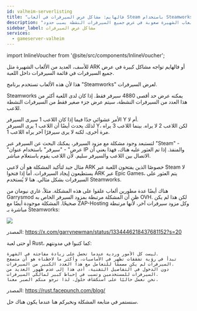 ```yaml
---
id: valheim-serverlisting
title: "فالهايم: مشاكل عرض السيرفرات في ألعاب Steam باستخدام Steamworks"
description: "اكتشف لماذا تواجه الألعاب الشهيرة صعوبة في عرض جميع السيرفرات النشطة بسبب حدود Steamworks وكيف يؤثر هذا على تجربتك في اللعب الجماعي → تعلّم المزيد الآن"
sidebar_label: مشاكل عرض السيرفرات
services:
  - gameserver-valheim
---
```


import InlineVoucher from '@site/src/components/InlineVoucher';

<InlineVoucher />

للأسف، العديد من الألعاب الشهيرة مثل ARK أو فالهايم تواجه مشاكل كبيرة في عرض جميع السيرفرات في قائمة السيرفرات داخل اللعبة.

هذا لأن هذه الألعاب تستخدم برنامج "Steamworks" لعرض السيرفرات.

Steamworks يمكنه عرض حد أقصى 4880 سيرفر فقط. إذا كان لدى اللعبة أكثر من هذا العدد من السيرفرات النشطة، سيتم عرض جزء صغير فقط من السيرفرات النشطة للاعب.

الأمر عشوائي جدًا فيما إذا كان اللاعب 1 سيرى السيرفر Y أم لا.  
لذلك يحدث أيضًا أن اللاعب 1 يرى السيرفر Y، لكن اللاعب 2 لا يراه. بينما اللاعب 3 يراه مرة أخرى، لكنه لا يرى سيرفرًا آخر يراه اللاعب 1.

لتستبعد وجود مشكلة مع مزود السيرفر، يمكنك البحث عن السيرفر عبر "Steam" - "عرض" - "سيرفر" باستخدام عنوان IP والمنفذ. إذا تم العثور عليه هناك، فهذا يعني أن الاتصال بين اللاعب والسيرفر سليم. لأن اللاعب يقوم باستعلام مباشر.

مثال جيد لتأكيد المشكلة هو أن لاعبي ARK خصوصًا الذين يفتحون اللعبة عبر Steam لا يستطيعون إيجاد السيرفرات. أما إذا فتحوا ARK عبر Epic Games، يتم العثور على السيرفرات بشكل مثالي. هنا لا يُستخدم Steamworks.

هناك أيضًا عدة مطورين ألعاب علقوا على هذه المشكلة. مثلاً، غاري نيومان من Garrysmod ظن أن المشكلة مرتبطة بمزود السيرفر الخاص به OVH. لكن هذا لم يكن صحيحًا. المشكلة موجودة أيضًا مع ZAP-Hosting وكل مزود سيرفرات آخر، لأنها مرتبطة مباشرة بـ Steamworks:

![](https://screensaver01.zap-hosting.com/index.php/s/mWWpmZzJ6ZXX59W/preview)

المصدر: https://x.com/garrynewman/status/1334446218437681152?s=20

أو حتى لعبة Rust، كما كتبوا في مدونتهم:

```
ليست كل الأمور وردية عندما تحصل على زيادة مفاجئة في الشهرة.  
تبدأ في رؤية تشققات تظهر في الأساسيات، وأكثر ما لاحظناه هو أن متصفح السيرفرات لم يكن مصممًا للتعامل مع هذا العدد الكبير من السيرفرات.  
دون الدخول في التفاصيل التقنية، أدى هذا إلى عدم ظهور العديد من السيرفرات للمستخدمين وتسبب في إحباط كبير لمالكي السيرفرات.  
نحن نعمل حاليًا على استكشاف حلول، لذا نرجو منكم الصبر معنا.
```

المصدر: https://rust.facepunch.com/blog/

سنستمر في متابعة المشكلة ونخبركم هنا عندما يكون هناك حل.

<InlineVoucher />